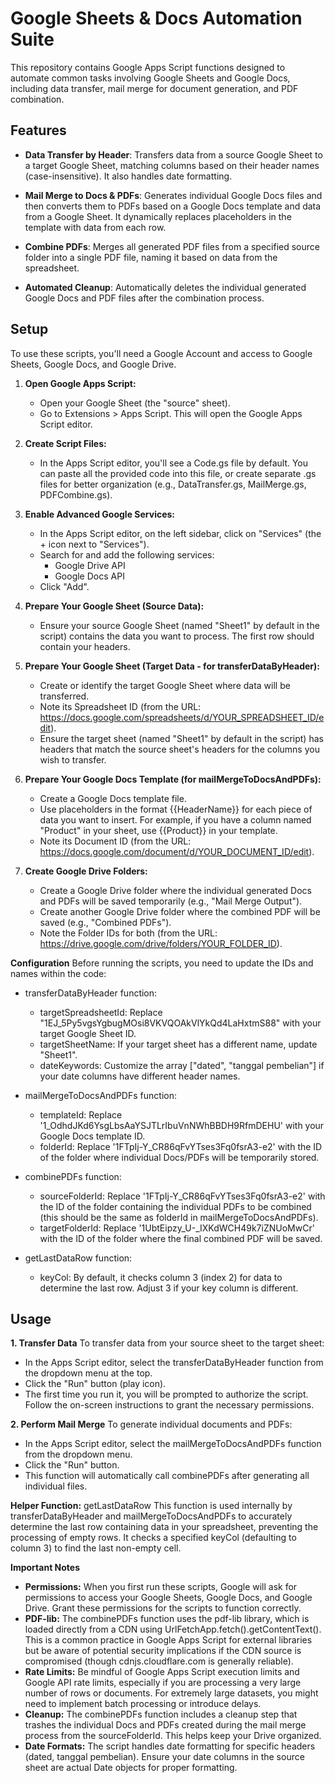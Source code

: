 # Google Sheets & Docs Automation Suite
This repository contains Google Apps Script functions designed to automate common tasks involving Google Sheets and Google Docs, including data transfer, mail merge for document generation, and PDF combination.

## Features
- **Data Transfer by Header**: Transfers data from a source Google Sheet to a target Google Sheet, matching columns based on their header names (case-insensitive). It also handles date formatting.

- **Mail Merge to Docs & PDFs**: Generates individual Google Docs files and then converts them to PDFs based on a Google Docs template and data from a Google Sheet. It dynamically replaces placeholders in the template with data from each row.

- **Combine PDFs**: Merges all generated PDF files from a specified source folder into a single PDF file, naming it based on data from the spreadsheet.

- **Automated Cleanup**: Automatically deletes the individual generated Google Docs and PDF files after the combination process.

## Setup
To use these scripts, you'll need a Google Account and access to Google Sheets, Google Docs, and Google Drive.

1. **Open Google Apps Script:**
   - Open your Google Sheet (the "source" sheet).
   - Go to Extensions > Apps Script. This will open the Google Apps Script editor.
2. **Create Script Files:**
   - In the Apps Script editor, you'll see a Code.gs file by default. You can paste all the provided code into this file, or create separate .gs files for better organization (e.g., DataTransfer.gs, MailMerge.gs, PDFCombine.gs).
3. **Enable Advanced Google Services:**
   - In the Apps Script editor, on the left sidebar, click on "Services" (the + icon next to "Services").
   - Search for and add the following services:
     - Google Drive API
     - Google Docs API
   - Click "Add".

4. **Prepare Your Google Sheet (Source Data):**
   - Ensure your source Google Sheet (named "Sheet1" by default in the script) contains the data you want to process. The first row should contain your headers.
5. **Prepare Your Google Sheet (Target Data - for transferDataByHeader):**
   - Create or identify the target Google Sheet where data will be transferred.
   - Note its Spreadsheet ID (from the URL: https://docs.google.com/spreadsheets/d/YOUR_SPREADSHEET_ID/edit).
   - Ensure the target sheet (named "Sheet1" by default in the script) has headers that match the source sheet's headers for the columns you wish to transfer.
6. **Prepare Your Google Docs Template (for mailMergeToDocsAndPDFs):**
   - Create a Google Docs template file.
   - Use placeholders in the format {{HeaderName}} for each piece of data you want to insert. For example, if you have a column named "Product" in your sheet, use {{Product}} in your template.
   - Note its Document ID (from the URL: https://docs.google.com/document/d/YOUR_DOCUMENT_ID/edit).
7. **Create Google Drive Folders:**
   - Create a Google Drive folder where the individual generated Docs and PDFs will be saved temporarily (e.g., "Mail Merge Output").
   - Create another Google Drive folder where the combined PDF will be saved (e.g., "Combined PDFs").
   - Note the Folder IDs for both (from the URL: https://drive.google.com/drive/folders/YOUR_FOLDER_ID).

**Configuration**
Before running the scripts, you need to update the IDs and names within the code:
- transferDataByHeader function:
  - targetSpreadsheetId: Replace "1EJ_5Py5vgsYgbugMOsi8VKVQOAkVlYkQd4LaHxtmS88" with your target Google Sheet ID.
  - targetSheetName: If your target sheet has a different name, update "Sheet1".
  - dateKeywords: Customize the array ["dated", "tanggal pembelian"] if your date columns have different header names.

- mailMergeToDocsAndPDFs function:
  - templateId: Replace '1_OdhdJKd6YsgLbsAaYSJTLrIbuVnNWhBBDH9RfmDEHU' with your Google Docs template ID.
  - folderId: Replace '1FTpIj-Y_CR86qFvYTses3Fq0fsrA3-e2' with the ID of the folder where individual Docs/PDFs will be temporarily stored.

- combinePDFs function:
  - sourceFolderId: Replace '1FTpIj-Y_CR86qFvYTses3Fq0fsrA3-e2' with the ID of the folder containing the individual PDFs to be combined (this should be the same as folderId in mailMergeToDocsAndPDFs).
  - targetFolderId: Replace '1UbtEipzy_U-_IXKdWCH49k7iZNUoMwCr' with the ID of the folder where the final combined PDF will be saved.

- getLastDataRow function:
  - keyCol: By default, it checks column 3 (index 2) for data to determine the last row. Adjust 3 if your key column is different.

## Usage
**1. Transfer Data**
To transfer data from your source sheet to the target sheet:
- In the Apps Script editor, select the transferDataByHeader function from the dropdown menu at the top.
- Click the "Run" button (play icon).
- The first time you run it, you will be prompted to authorize the script. Follow the on-screen instructions to grant the necessary permissions.

**2. Perform Mail Merge**
To generate individual documents and PDFs:
- In the Apps Script editor, select the mailMergeToDocsAndPDFs function from the dropdown menu.
- Click the "Run" button.
- This function will automatically call combinePDFs after generating all individual files.

**Helper Function:** getLastDataRow
This function is used internally by transferDataByHeader and mailMergeToDocsAndPDFs to accurately determine the last row containing data in your spreadsheet, preventing the processing of empty rows. It checks a specified keyCol (defaulting to column 3) to find the last non-empty cell.

**Important Notes**
- **Permissions:** When you first run these scripts, Google will ask for permissions to access your Google Sheets, Google Docs, and Google Drive. Grant these permissions for the scripts to function correctly.
- **PDF-lib:** The combinePDFs function uses the pdf-lib library, which is loaded directly from a CDN using UrlFetchApp.fetch().getContentText(). This is a common practice in Google Apps Script for external libraries but be aware of potential security implications if the CDN source is compromised (though cdnjs.cloudflare.com is generally reliable).
- **Rate Limits:** Be mindful of Google Apps Script execution limits and Google API rate limits, especially if you are processing a very large number of rows or documents. For extremely large datasets, you might need to implement batch processing or introduce delays.
- **Cleanup:** The combinePDFs function includes a cleanup step that trashes the individual Docs and PDFs created during the mail merge process from the sourceFolderId. This helps keep your Drive organized.
- **Date Formats:** The script handles date formatting for specific headers (dated, tanggal pembelian). Ensure your date columns in the source sheet are actual Date objects for proper formatting.

